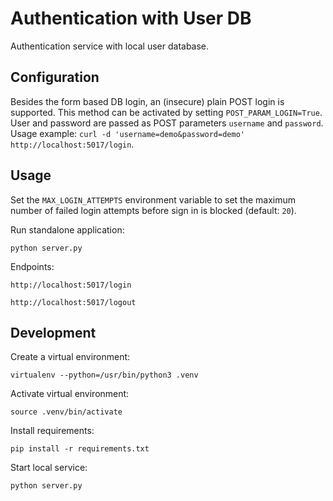 Authentication with User DB
===========================

Authentication service with local user database.


Configuration
-------------

Besides the form based DB login, an (insecure) plain POST login is supported. This method can be
activated by setting `POST_PARAM_LOGIN=True`. User and password are passed as POST parameters 
`username` and `password`.
Usage example: `curl -d 'username=demo&password=demo' http://localhost:5017/login`.


Usage
-----

Set the `MAX_LOGIN_ATTEMPTS` environment variable to set the maximum number of 
failed login attempts before sign in is blocked (default: `20`).

Run standalone application:

    python server.py

Endpoints:

    http://localhost:5017/login

    http://localhost:5017/logout


Development
-----------

Create a virtual environment:

    virtualenv --python=/usr/bin/python3 .venv

Activate virtual environment:

    source .venv/bin/activate

Install requirements:

    pip install -r requirements.txt

Start local service:

    python server.py

